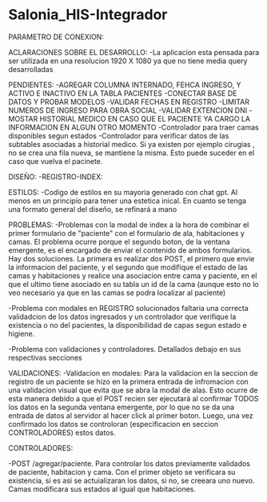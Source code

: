 # Salonia_HIS-Integrador
PARAMETRO DE CONEXION:

ACLARACIONES SOBRE EL DESARROLLO:
-La aplicacion esta pensada para ser utilizada en una resolucion 1920 X 1080 ya que no tiene media query desarrolladas



PENDIENTES: 
-AGREGAR COLUMNA INTERNADO, FEHCA INGRESO, Y ACTIVO E INACTIVO EN LA TABLA PACIENTES
-CONECTAR BASE DE DATOS Y PROBAR MODELOS
-VALIDAR FECHAS EN REGISTRO
-LIMITAR NUMEROS DE INGRESO PARA OBRA SOCIAL
-VALIDAR EXTENCION DNI
-MOSTAR HISTORIAL MEDICO EN CASO QUE EL PACIENTE YA CARGO LA INFORMACION EN ALGUN OTRO MOMENTO
-Controlador para traer camas disponibles segun estados
-Controlador para verificar datos de las subtables asociadas a historial medico. Si ya existen por ejemplo cirugias , no se crea una fila nueva, se mantiene la misma. Esto puede suceder en el caso que vuelva el pacinete. 


DISEÑO:
-REGISTRO-INDEX: 
 

ESTILOS:
-Codigo de estilos en su mayoria generado con chat gpt. Al menos en un principio para tener 
una estetica inical. En cuanto se tenga una formato general del diseño, se refinará a mano
 

 PROBLEMAS:
 -Problemas con la modal de index a la hora de combinar el primer formulario de "paciente" con el formulario de ala, habitaciones y camas. El problema ocurre porque el segundo boton, de la ventana emergente, es el encargado de enviar el contenido de ambos formularios. Hay dos soluciones. La primera es realizar dos POST, el primero que envie la informacion del paciente, y el segundo que modifique el estado de las camas y habitaciones y realice una asociacion entre cama y paciente, en el que el ultimo tiene asociado en su tabla un id de la cama (aunque esto no lo veo necesario ya que en las camas se podra localizar al paciente)
 
 -Problema con modales en REGISTRO solucionados faltaria una correcta validadcion de los datos ingresados y un controlador que verifique la existencia o no del pacientes, la disponibilidad de capas segun estado e higiene.

 -Problema con validaciones y controladores. Detallados debajo en sus respectivas secciones 
 

 VALIDACIONES: 
 -Validacion en modales: Para la validacion en la seccion de registro de un paciente se hizo en la primera entrada de infromacion con una validacion visual que evita que se abra la modal de alas. Esto ocurre de esta manera debido a que el POST recien ser ejecutará al confirmar TODOS los datos en la segunda ventana emergente, por lo que no se da una entrada de datos al servidor al hacer click al primer boton. Luego, una vez confirmado los datos se controloran (especificacion en seccion CONTROLADORES) estos datos.

 CONTROLADORES:
 
 
 -POST /agregar/paciente. Para controlar los datos previamente validados de paciente, habitacion y cama. Con el primer objeto se verificara su existencia, si es asi se actuializaran los datos, si no, se creeara uno nuevo. Camas modificara sus estados al igual que habitaciones. 

